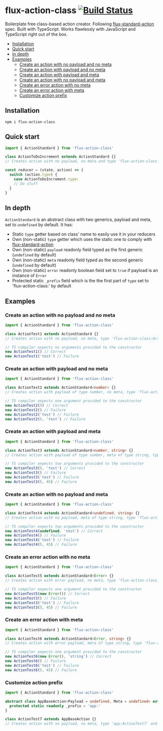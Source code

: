 # flux-action-class [![Build Status](https://travis-ci.org/keenondrums/flux-action-class.svg?branch=master)](https://travis-ci.org/keenondrums/flux-action-class)

Boilerplate free class-based action creator. Following [flux-standard-action](https://github.com/redux-utilities/flux-standard-action) spec. Built with TypeScript. Works flawlessly with JavaScript and TypeScript right out of the box.

<!-- START doctoc generated TOC please keep comment here to allow auto update -->
<!-- DON'T EDIT THIS SECTION, INSTEAD RE-RUN doctoc TO UPDATE -->

- [Installation](#installation)
- [Quick start](#quick-start)
- [In depth](#in-depth)
- [Examples](#examples)
  - [Create an action with no payload and no meta](#create-an-action-with-no-payload-and-no-meta)
  - [Create an action with payload and no meta](#create-an-action-with-payload-and-no-meta)
  - [Create an action with payload and meta](#create-an-action-with-payload-and-meta)
  - [Create an action with no payload and meta](#create-an-action-with-no-payload-and-meta)
  - [Create an error action with no meta](#create-an-error-action-with-no-meta)
  - [Create an error action with meta](#create-an-error-action-with-meta)
  - [Customize action prefix](#customize-action-prefix)

<!-- END doctoc generated TOC please keep comment here to allow auto update -->

## Installation

```
npm i flux-action-class
```

## Quick start

```ts
import { ActionStandard } from 'flux-action-class'

class ActionToDoIncrement extends ActionStandard {}
// Creates action with no payload, no meta and type 'flux-action-class:ActionToDoIncrement'

const reducer = (state, action) => {
  switch (action.type) {
    case ActionToDoIncrement.type:
    // Do stuff
  }
}
```

## In depth

`ActionStandard` is an abstract class with two generics, payload and meta, set to `undefined` by default. It has:

- Static `type` getter based on class' name to easily use it in your reducers
- Own (non-static) `type` getter which uses the static one to comply with [flux-standard-action](https://github.com/redux-utilities/flux-standard-action)
- Own (non-static) `payload` readonly field typed as the first generic (`undefined` by default)
- Own (non-static) `meta` readonly field typed as the second generic (`undefined` by default)
- Own (non-static) `error` readonly boolean field set to `true` if payload is an instance of `Error`
- Protected static `_prefix` field which is the the first part of `type` set to 'flux-action-class:' by default

## Examples

### Create an action with no payload and no meta

```ts
import { ActionStandard } from 'flux-action-class'

class ActionTest1 extends ActionStandard {}
// Creates action with no payload, no meta, type 'flux-action-class:ActionTest1' and error = false

// TS compiler expects no arguments provided to the constructor
new ActionTest1() // Correct
new ActionTest1('test') // Failure
```

### Create an action with payload and no meta

```ts
import { ActionStandard } from 'flux-action-class'

class ActionTest2 extends ActionStandard<number> {}
// Creates action with payload of type number, no meta, type 'flux-action-class:ActionTest2' and error = false

// TS compiler expects one argument provided to the constructor
new ActionTest2(5) // Correct
new ActionTest2() // Failure
new ActionTest2('test') // Failure
new ActionTest2(5, 'test') // Failure
```

### Create an action with payload and meta

```ts
import { ActionStandard } from 'flux-action-class'

class ActionTest3 extends ActionStandard<number, string> {}
// Creates action with payload of type number, meta of type string, type 'flux-action-class:ActionTest3' and error = false

// TS compiler expects two arguments provided to the constructor
new ActionTest3(5, 'test') // Correct
new ActionTest3() // Failure
new ActionTest3('test') // Failure
new ActionTest3(5, 45) // Failure
```

### Create an action with no payload and meta

```ts
import { ActionStandard } from 'flux-action-class'

class ActionTest4 extends ActionStandard<undefined, string> {}
// Creates action with no payload, meta of type string, type 'flux-action-class:ActionTest4' and error = false

// TS compiler expects two arguments provided to the constructor
new ActionTest4(undefined, 'test') // Correct
new ActionTest4() // Failure
new ActionTest4('test') // Failure
new ActionTest4(5, 45) // Failure
```

### Create an error action with no meta

```ts
import { ActionStandard } from 'flux-action-class'

class ActionTest5 extends ActionStandard<Error> {}
// Creates action with error payload, no meta, type 'flux-action-class:ActionTest5' and error = true

// TS compiler expects one argument provided to the constructor
new ActionTest5(new Error()) // Correct
new ActionTest3() // Failure
new ActionTest3('test') // Failure
new ActionTest3(5, 45) // Failure
```

### Create an error action with meta

```ts
import { ActionStandard } from 'flux-action-class'

class ActionTest6 extends ActionStandard<Error, string> {}
// Creates action with error payload, meta of type string, type 'flux-action-class:ActionTest6' and error = true

// TS compiler expects one argument provided to the constructor
new ActionTest6(new Error(), 'string') // Correct
new ActionTest6() // Failure
new ActionTest6('test') // Failure
new ActionTest6(5, 45) // Failure
```

### Customize action prefix

```ts
import { ActionStandard } from 'flux-action-class'

abstract class AppBaseAction<Payload = undefined, Meta = undefined> extends ActionStandard<Payload, Meta> {
  protected static readonly _prefix = 'app:'
}

class ActionTest7 extends AppBaseAction {}
// Creates action with no payload, no meta, type 'app:ActionTest7' and error = false
```
